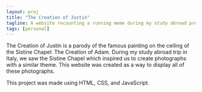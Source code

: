 ```yaml
---
layout: proj
title: "The Creation of Justin"
tagline: A website recounting a running meme during my study abroad program in Italy.
tags: [personal]
---
```


The Creation of Justin is a parody of the famous painting on the ceiling of the Sistine Chapel: The Creation of Adam. During my study abroad trip in Italy, we saw the Sistine Chapel which inspired us to create photographs with a similar theme. This website was created as a way to display all of these photographs.

This project was made using HTML, CSS, and JavaScript. 
